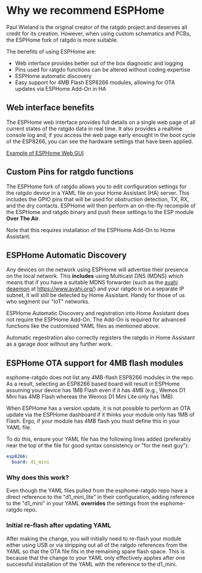 # Why we recommend ESPHome
Paul Wieland is the original creator of the ratgdo project and deserves all credit for its creation. However, when using custom schematics and PCBs, the ESPHome fork of ratgdo is more suitable.

The benefits of using ESPHome are:
- Web interface provides better out of the box diagnostic and logging
- Pins used for ratgdo functions can be altered without coding expertise
- ESPHome automatic discovery
- Easy support for 4MB Flash ESP8266 modules, allowing for OTA updates via ESPHome Add-On in HA

## Web interface benefits
The ESPHome web interface provides full details on a single web page of all current states of the ratgdo data in real time.  It also provides a realtime console log and, if you access the web page early enought in the boot cycle of the ESP8266, you can see the hardware settings that have been applied.

[Example of ESPHome Web GUI](https://github.com/Kaldek/rat-ratgdo/blob/main/images/ESPHome%20Web%20Gui%20example.png)

## Custom Pins for ratgdo functions
The ESPHome fork of ratgdo allows you to edit configuration settings for the ratgdo device in a YAML file on your Home Assistant (HA) server.  This includes the GPIO pins that will be used for obstruction detection, TX, RX, and the dry contacts.  ESPHome will then perform an on-the-fly recompile of the ESPHome and ratgdo binary and push these settings to the ESP module **Over The Air**.

Note that this requires installation of the ESPHome Add-On to Home Assistant.

## ESPHome Automatic Discovery
Any devices on the network using ESPHome will advertise their presence on the local network.  This **includes** using Multicast DNS (MDNS) which means that if you have a suitable MDNS forwarder (such as the [avahi deaemon](https://www.avahi.org/) at https://www.avahi.org/) and your ratgdo is on a separate IP subnet, it will still be detected by Home Assistant.  Handy for those of us who segment our "IoT" networks.

ESPHome Automatic Discovery and registration into Home Assistant does not require the ESPHome Add-On.  The Add-On is required for advanced functions like the customised YAML files as mentioned above.

Automatic regestration also correctly registers the ratgdo in Home Assistant as a garage door without any further work.

## ESPHome OTA support for 4MB flash modules
esphome-ratgdo does not list any 4MB-flash ESP8266 modules in the repo.  As a result, selecting an ESP8266 based board will result in ESPHome assuming your device has 1MB Flash even if it has 4MB (e.g., Wemos D1 Mini has 4MB Flash whereas the Wemos D1 Mini Lite only has 1MB).

When ESPHome has a version update, it is not possible to perform an OTA update via the ESPHome dashboard if it thinks your module only has 1MB of Flash.  Ergo, if your module has 4MB flash you must define this in your YAML file.

To do this, ensure your YAML file has the following lines added (preferably near the top of the file for good syntax consistency or "for the next guy"):
```yaml
esp8266:
  board: d1_mini
```

### Why does this work?
Even though the YAML files pulled from the esphome-ratgdo repo have a direct reference to the "d1_mini_lite" in their configuration, adding reference to the "d1_mini" in your YAML **overrides** the settings from the esphome-ratgdo repo.

### Initial re-flash after updating YAML
After making the change, you will initially need to re-flash your module either using USB or via stripping out all of the ratgdo references from the YAML so that the OTA file fits in the remaining spare flash space.  This is because that the change to your YAML only effectively applies after one successful installation of the YAML with the reference to the d1_mini.


